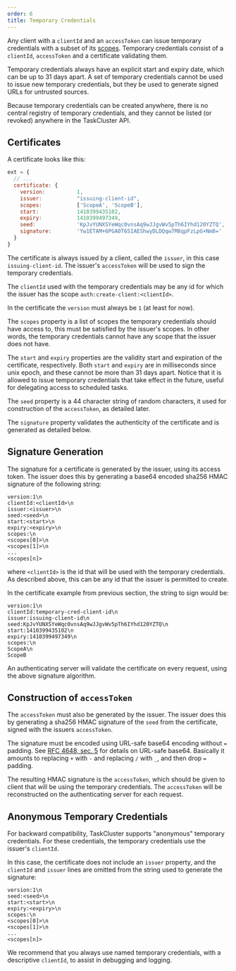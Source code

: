 ```yaml
---
order: 6
title: Temporary Credentials
---
```


Any client with a `clientId` and an `accessToken` can issue temporary
credentials with a subset of its [scopes](scopes). Temporary credentials consist of
a `clientId`, `accessToken` and a certificate validating them.

Temporary credentials always have an explicit start and expiry date, which can
be up to 31 days apart. A set of temporary credentials cannot be used to issue
new temporary credentials, but they be used to generate signed URLs for
untrusted sources.

Because temporary credentials can be created anywhere, there is no central
registry of temporary credentials, and they cannot be listed (or revoked)
anywhere in the TaskCluster API.

Certificates
------------

A certificate looks like this:

```js
ext = {
  // ...
  certificate: {
    version:          1,
    issuer:           "issuing-client-id",
    scopes:           ['ScopeA', 'ScopeB'],
    start:            1410399435102,
    expiry:           1410399497349,
    seed:             'KpJvYUNXSYeWqc0vnsAq9wJJgvWv5pTh6IYhd120YZTQ',
    signature:        'Yw1ETAM+6PGA0T65IAEShwyDLDQqw7M8qpFzLpG+Nm8='
  }
}
```

The certificate is always issued by a client, called the `issuer`, in this case `issuing-client-id`.
The issuer's `accessToken` will be used to sign the temporary credentials.

The `clientId` used with the temporary credentials may be any id for which the
issuer has the scope `auth:create-client:<clientId>`.

In the certificate the `version` must always be `1` (at least for now).

The `scopes` property is a list of scopes the temporary credentials should have
access to, this must be satisfied by the issuer's scopes. In other words, the
temporary credentials cannot have any scope that the issuer does not have.

The `start` and `expiry` properties are the validity start and expiration of the
certificate, respectively. Both `start` and `expiry` are in milliseconds since
unix epoch, and these cannot be more than 31 days apart. Notice that it is
allowed to issue temporary credentials that take effect in the future, useful
for delegating access to scheduled tasks.

The `seed` property is a 44 character string of random characters, it used for
construction of the `accessToken`, as detailed later.

The `signature` property validates the authenticity of the certificate and is
generated as detailed below.

Signature Generation
--------------------

The signature for a certificate is generated by the issuer, using its access
token. The issuer does this by generating a base64 encoded sha256 HMAC
signature of the following string:
```
version:1\n
clientId:<clientId>\n
issuer:<issuer>\n
seed:<seed>\n
start:<start>\n
expiry:<expiry>\n
scopes:\n
<scopes[0]>\n
<scopes[1]>\n
...
<scopes[n]>
```

where `<clientId>` is the id that will be used with the temporary credentials.
As described above, this can be any id that the issuer is permitted to create.

In the certificate example from previous section, the string to sign would be:

```
version:1\n
clientId:temporary-cred-client-id\n
issuer:issuing-client-id\n
seed:KpJvYUNXSYeWqc0vnsAq9wJJgvWv5pTh6IYhd120YZTQ\n
start:1410399435102\n
expiry:1410399497349\n
scopes:\n
ScopeA\n
ScopeB
```

An authenticating server will validate the certificate on every request, using
the above signature algorithm.

Construction of `accessToken`
--------------------------------------

The `accessToken` must also be generated by the issuer. The issuer does this
by generating a sha256 HMAC signature of the `seed` from the certificate,
signed with the issuers `accessToken`.

The signature must be encoded using URL-safe base64 encoding without `=`
padding. See [RFC 4648, sec. 5](http://tools.ietf.org/html/rfc4648#section-5)
for details on URL-safe base64. Basically it amounts to replacing `+` with `-`
and replacing `/` with `_`, and then drop `=` padding.

The resulting HMAC signature is the `accessToken`, which should be given to
client that will be using the temporary credentials. The `accessToken` will be
reconstructed on the authenticating server for each request.

Anonymous Temporary Credentials
-------------------------------

For backward compatibility, TaskCluster supports "anonymous" temporary
credentials. For these credentials, the temporary credentials use the issuer's
`clientId`.

In this case, the certificate does not include an `issuer` property, and the
`clientId` and `issuer` lines are omitted from the string used to generate the
signature:

```
version:1\n
seed:<seed>\n
start:<start>\n
expiry:<expiry>\n
scopes:\n
<scopes[0]>\n
<scopes[1]>\n
...
<scopes[n]>
```

We recommend that you always use named temporary credentials, with a
descriptive `clientId`, to assist in debugging and logging.
